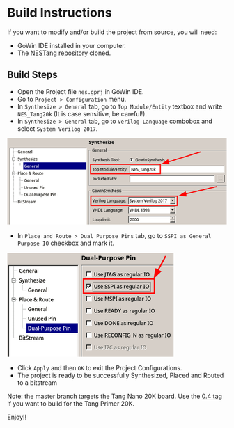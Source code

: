 # Build Instructions

If you want to modify and/or build the project from source, you will need:

* GoWin IDE installed in your computer.
* The [NESTang repository](https://github.com/nand2mario/nestang) cloned.

## Build Steps

* Open the Project file `nes.gprj` in GoWin IDE.
* Go to `Project > Configuration` menu.
* In `Synthesize > General` tab, go to `Top Module/Entity` textbox and write `NES_Tang20k` (It is case sensitive, be careful!).
* In `Synthesize > General` tab, go to `Verilog Language` combobox and select `System Verilog 2017`.

<img src="../../assets/verilog_language_selection.png">

* In `Place and Route > Dual Purpose Pins` tab, go to `SSPI as General Purpose IO` checkbox and mark it.

<img src="../../assets/SSPI_pins_as_GPIO.png">

* Click `Apply` and then `OK` to exit the Project Configurations.
* The project is ready to be successfully Synthesized, Placed and Routed to a bitstream

Note: the master branch targets the Tang Nano 20K board. Use the [0.4 tag](https://github.com/nand2mario/nestang/tree/v0.4) if you want to build for the Tang Primer 20K.

Enjoy!!